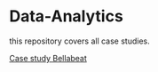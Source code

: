 # Data-Analytics
this repository covers all case studies.

[Case study Bellabeat](https://github.com/aysegulsay/Data-Analytics/blob/main/Bellabeat%20Case%20Study/Read.md)
